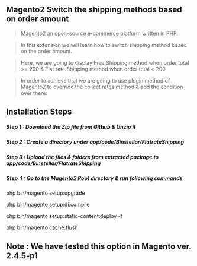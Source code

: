 ## Magento2 Switch the shipping methods based on order amount

> Magento2 an open-source e-commerce platform written in PHP.

> In this extension we will learn how to switch shipping method based on the order amount.

> Here, we are going to display Free Shipping method when order total >= 200 & Flat rate Shipping method when order total < 200

> In order to achieve that we are going to use plugin method of Magento2 to override the collect rates method & add the condition over there.


## Installation Steps

##### Step 1 : Download the Zip file from Github & Unzip it
##### Step 2 : Create a directory under app/code/Binstellar/FlatrateShipping
##### Step 3 : Upload the files & folders from extracted package to app/code/Binstellar/FlatrateShipping
##### Step 4 : Go to the Magento2 Root directory & run following commands

php bin/magento setup:upgrade

php bin/magento setup:di:compile

php bin/magento setup:static-content:deploy -f

php bin/magento cache:flush


## Note : We have tested this option in Magento ver. 2.4.5-p1